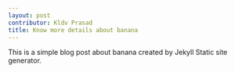```yaml
---
layout: post
contributor: Kldv Prasad
title: Know more details about banana
---
```


This is a simple blog post about banana created by Jekyll Static site generator.